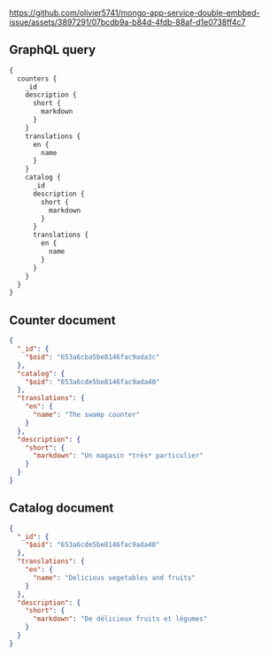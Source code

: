 
https://github.com/olivier5741/mongo-app-service-double-embbed-issue/assets/3897291/07bcdb9a-b84d-4fdb-88af-d1e0738ff4c7


## GraphQL query

```graphql
{
  counters {
    _id
    description {
      short {
        markdown
      }
    }
    translations {
      en {
        name
      }
    }
    catalog {
      _id
      description {
        short {
          markdown
        }
      }
      translations {
        en {
          name
        }
      }
    }
  }
}
```

## Counter document

```json
{
  "_id": {
    "$oid": "653a6cba5be8146fac9ada3c"
  },
  "catalog": {
    "$oid": "653a6cde5be8146fac9ada40"
  },
  "translations": {
    "en": {
      "name": "The swamp counter"
    }
  },
  "description": {
    "short": {
      "markdown": "Un magasin *très* particulier"
    }
  }
}
```

## Catalog document

```json
{
  "_id": {
    "$oid": "653a6cde5be8146fac9ada40"
  },
  "translations": {
    "en": {
      "name": "Delicious vegetables and fruits"
    }
  },
  "description": {
    "short": {
      "markdown": "De délicieux fruits et légumes"
    }
  }
}
```

